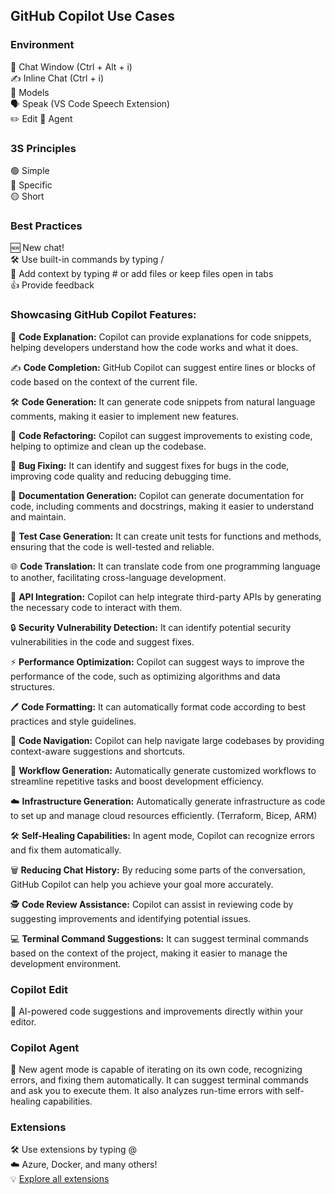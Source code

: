 ## GitHub Copilot Use Cases

### Environment
💬 Chat Window (Ctrl + Alt + i)  
✍️ Inline Chat (Ctrl + i)  
🧠 Models  
🗣️ Speak (VS Code Speech Extension)  
✏️ Edit 
🤖 Agent  

### 3S Principles
🟢 Simple  
🔵 Specific  
🟡 Short  

### Best Practices
🆕 New chat!  
🛠️ Use built-in commands by typing /  
📝 Add context by typing # or add files or keep files open in tabs  
👍 Provide feedback  

### Showcasing GitHub Copilot Features:
📝 **Code Explanation:** Copilot can provide explanations for code snippets, helping developers understand how the code works and what it does.

✍️ **Code Completion:** GitHub Copilot can suggest entire lines or blocks of code based on the context of the current file.

🛠️ **Code Generation:** It can generate code snippets from natural language comments, making it easier to implement new features.

🔄 **Code Refactoring:** Copilot can suggest improvements to existing code, helping to optimize and clean up the codebase.

🐞 **Bug Fixing:** It can identify and suggest fixes for bugs in the code, improving code quality and reducing debugging time.

📄 **Documentation Generation:** Copilot can generate documentation for code, including comments and docstrings, making it easier to understand and maintain.

🧪 **Test Case Generation:** It can create unit tests for functions and methods, ensuring that the code is well-tested and reliable.

🌐 **Code Translation:** It can translate code from one programming language to another, facilitating cross-language development.

🔌 **API Integration:** Copilot can help integrate third-party APIs by generating the necessary code to interact with them.

🔒 **Security Vulnerability Detection:** It can identify potential security vulnerabilities in the code and suggest fixes.

⚡ **Performance Optimization:** Copilot can suggest ways to improve the performance of the code, such as optimizing algorithms and data structures.

🖊️ **Code Formatting:** It can automatically format code according to best practices and style guidelines.

🧭 **Code Navigation:** Copilot can help navigate large codebases by providing context-aware suggestions and shortcuts.

🔄 **Workflow Generation:** Automatically generate customized workflows to streamline repetitive tasks and boost development efficiency.

☁️ **Infrastructure Generation:** Automatically generate infrastructure as code to set up and manage cloud resources efficiently. (Terraform, Bicep, ARM)

🛠️ **Self-Healing Capabilities:** In agent mode, Copilot can recognize errors and fix them automatically.

🗑️ **Reducing Chat History:** By reducing some parts of the conversation, GitHub Copilot can help you achieve your goal more accurately.

🕵️ **Code Review Assistance:** Copilot can assist in reviewing code by suggesting improvements and identifying potential issues.

💻 **Terminal Command Suggestions:** It can suggest terminal commands based on the context of the project, making it easier to manage the development environment.

### Copilot Edit
📝 AI-powered code suggestions and improvements directly within your editor.

### Copilot Agent
🤖 New agent mode is capable of iterating on its own code, recognizing errors, and fixing them automatically. It can suggest terminal commands and ask you to execute them. It also analyzes run-time errors with self-healing capabilities.

### Extensions
🛠️ Use extensions by typing @  
☁️ Azure, Docker, and many others!  
💡 [Explore all extensions](https://github.com/marketplace?type=apps&copilot_app=true)